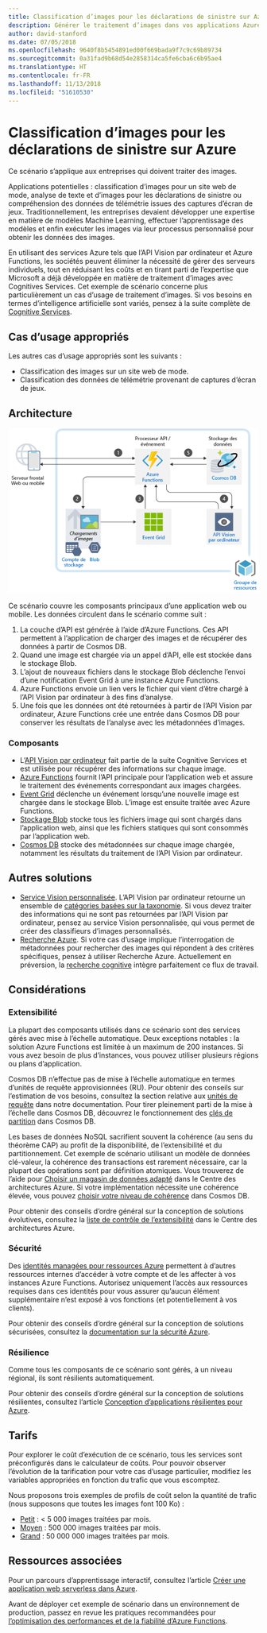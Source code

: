 ```yaml
---
title: Classification d’images pour les déclarations de sinistre sur Azure
description: Générer le traitement d’images dans vos applications Azure.
author: david-stanford
ms.date: 07/05/2018
ms.openlocfilehash: 9640f8b5454891ed00f669bada9f7c9c69b89734
ms.sourcegitcommit: 0a31fad9b68d54e2858314ca5fe6cba6c6b95ae4
ms.translationtype: HT
ms.contentlocale: fr-FR
ms.lasthandoff: 11/13/2018
ms.locfileid: "51610530"
---
```

# <a name="image-classification-for-insurance-claims-on-azure"></a>Classification d’images pour les déclarations de sinistre sur Azure

Ce scénario s’applique aux entreprises qui doivent traiter des images.

Applications potentielles : classification d’images pour un site web de mode, analyse de texte et d’images pour les déclarations de sinistre ou compréhension des données de télémétrie issues des captures d’écran de jeux. Traditionnellement, les entreprises devaient développer une expertise en matière de modèles Machine Learning, effectuer l’apprentissage des modèles et enfin exécuter les images via leur processus personnalisé pour obtenir les données des images.

En utilisant des services Azure tels que l’API Vision par ordinateur et Azure Functions, les sociétés peuvent éliminer la nécessité de gérer des serveurs individuels, tout en réduisant les coûts et en tirant parti de l’expertise que Microsoft a déjà développée en matière de traitement d’images avec Cognitives Services. Cet exemple de scénario concerne plus particulièrement un cas d’usage de traitement d’images. Si vos besoins en termes d’intelligence artificielle sont variés, pensez à la suite complète de [Cognitive Services](/azure/#pivot=products&panel=ai).

## <a name="relevant-use-cases"></a>Cas d’usage appropriés

Les autres cas d’usage appropriés sont les suivants :

* Classification des images sur un site web de mode.
* Classification des données de télémétrie provenant de captures d’écran de jeux.

## <a name="architecture"></a>Architecture

![Architecture pour la classification d’images][architecture]

Ce scénario couvre les composants principaux d’une application web ou mobile. Les données circulent dans le scénario comme suit :

1. La couche d’API est générée à l’aide d’Azure Functions. Ces API permettent à l’application de charger des images et de récupérer des données à partir de Cosmos DB.
2. Quand une image est chargée via un appel d’API, elle est stockée dans le stockage Blob.
3. L’ajout de nouveaux fichiers dans le stockage Blob déclenche l’envoi d’une notification Event Grid à une instance Azure Functions.
4. Azure Functions envoie un lien vers le fichier qui vient d’être chargé à l’API Vision par ordinateur à des fins d’analyse.
5. Une fois que les données ont été retournées à partir de l’API Vision par ordinateur, Azure Functions crée une entrée dans Cosmos DB pour conserver les résultats de l’analyse avec les métadonnées d’images.

### <a name="components"></a>Composants

* L’[API Vision par ordinateur](/azure/cognitive-services/computer-vision/home) fait partie de la suite Cognitive Services et est utilisée pour récupérer des informations sur chaque image.
* [Azure Functions](/azure/azure-functions/functions-overview) fournit l’API principale pour l’application web et assure le traitement des événements correspondant aux images chargées.
* [Event Grid](/azure/event-grid/overview) déclenche un événement lorsqu’une nouvelle image est chargée dans le stockage Blob. L’image est ensuite traitée avec Azure Functions.
* [Stockage Blob](/azure/storage/blobs/storage-blobs-introduction) stocke tous les fichiers image qui sont chargés dans l’application web, ainsi que les fichiers statiques qui sont consommés par l’application web.
* [Cosmos DB](/azure/cosmos-db/introduction) stocke des métadonnées sur chaque image chargée, notamment les résultats du traitement de l’API Vision par ordinateur.

## <a name="alternatives"></a>Autres solutions

* [Service Vision personnalisée](/azure/cognitive-services/custom-vision-service/home). L’API Vision par ordinateur retourne un ensemble de [catégories basées sur la taxonomie][cv-categories]. Si vous devez traiter des informations qui ne sont pas retournées par l’API Vision par ordinateur, pensez au service Vision personnalisée, qui vous permet de créer des classifieurs d’images personnalisés.
* [Recherche Azure](/azure/search/search-what-is-azure-search). Si votre cas d’usage implique l’interrogation de métadonnées pour rechercher des images qui répondent à des critères spécifiques, pensez à utiliser Recherche Azure. Actuellement en préversion, la [recherche cognitive](/azure/search/cognitive-search-concept-intro) intègre parfaitement ce flux de travail.

## <a name="considerations"></a>Considérations

### <a name="scalability"></a>Extensibilité

La plupart des composants utilisés dans ce scénario sont des services gérés avec mise à l’échelle automatique. Deux exceptions notables : la solution Azure Functions est limitée à un maximum de 200 instances. Si vous avez besoin de plus d’instances, vous pouvez utiliser plusieurs régions ou plans d’application.

Cosmos DB n’effectue pas de mise à l’échelle automatique en termes d’unités de requête approvisionnées (RU). Pour obtenir des conseils sur l’estimation de vos besoins, consultez la section relative aux [unités de requête](/azure/cosmos-db/request-units) dans notre documentation. Pour tirer pleinement parti de la mise à l’échelle dans Cosmos DB, découvrez le fonctionnement des [clés de partition](/azure/cosmos-db/partition-data) dans Cosmos DB.

Les bases de données NoSQL sacrifient souvent la cohérence (au sens du théorème CAP) au profit de la disponibilité, de l’extensibilité et du partitionnement. Cet exemple de scénario utilisant un modèle de données clé-valeur, la cohérence des transactions est rarement nécessaire, car la plupart des opérations sont par définition atomiques. Vous trouverez de l’aide pour [Choisir un magasin de données adapté](../../guide/technology-choices/data-store-overview.md) dans le Centre des architectures Azure. Si votre implémentation nécessite une cohérence élevée, vous pouvez [choisir votre niveau de cohérence](/azure/cosmos-db/consistency-levels) dans Cosmos DB.

Pour obtenir des conseils d’ordre général sur la conception de solutions évolutives, consultez la [liste de contrôle de l’extensibilité][scalability] dans le Centre des architectures Azure.

### <a name="security"></a>Sécurité

Des [identités managées pour ressources Azure][msi] permettent à d’autres ressources internes d’accéder à votre compte et de les affecter à vos instances Azure Functions. Autorisez uniquement l’accès aux ressources requises dans ces identités pour vous assurer qu’aucun élément supplémentaire n’est exposé à vos fonctions (et potentiellement à vos clients).

Pour obtenir des conseils d’ordre général sur la conception de solutions sécurisées, consultez la [documentation sur la sécurité Azure][security].

### <a name="resiliency"></a>Résilience

Comme tous les composants de ce scénario sont gérés, à un niveau régional, ils sont résilients automatiquement.

Pour obtenir des conseils d’ordre général sur la conception de solutions résilientes, consultez l’article [Conception d’applications résilientes pour Azure][resiliency].

## <a name="pricing"></a>Tarifs

Pour explorer le coût d’exécution de ce scénario, tous les services sont préconfigurés dans le calculateur de coûts. Pour pouvoir observer l’évolution de la tarification pour votre cas d’usage particulier, modifiez les variables appropriées en fonction du trafic que vous escomptez.

Nous proposons trois exemples de profils de coût selon la quantité de trafic (nous supposons que toutes les images font 100 Ko) :

* [Petit][small-pricing] : &lt; 5 000 images traitées par mois.
* [Moyen][medium-pricing] : 500 000 images traitées par mois.
* [Grand][large-pricing] : 50 000 000 images traitées par mois.

## <a name="related-resources"></a>Ressources associées

Pour un parcours d’apprentissage interactif, consultez l’article [Créer une application web serverless dans Azure][serverless].

Avant de déployer cet exemple de scénario dans un environnement de production, passez en revue les pratiques recommandées pour [l’optimisation des performances et de la fiabilité d’Azure Functions][functions-best-practices].

<!-- links -->
[architecture]: ./media/architecture-intelligent-apps-image-processing.png
[small-pricing]: https://azure.com/e/f9b59d238b43423683db73f4a31dc380
[medium-pricing]: https://azure.com/e/7c7fc474db344b87aae93bc29ae27108
[large-pricing]: https://azure.com/e/cbadbca30f8640d6a061f8457a74ba7d
[cognitive-search]: /azure/search/cognitive-search-concept-intro
[serverless]: /azure/functions/tutorial-static-website-serverless-api-with-database
[cv-categories]: /azure/cognitive-services/computer-vision/home#the-86-category-concept
[resiliency]: /azure/architecture/resiliency/
[security]: /azure/security/
[scalability]: /azure/architecture/checklist/scalability
[functions-best-practices]: /azure/azure-functions/functions-best-practices
[msi]: /azure/app-service/app-service-managed-service-identity
